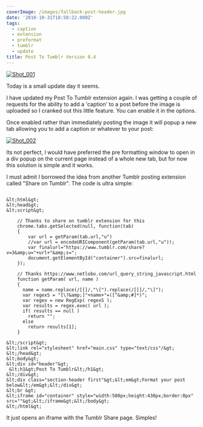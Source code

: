 ```yaml
---
coverImage: /images/fallback-post-header.jpg
date: '2010-10-31T18:50:22.000Z'
tags:
  - caption
  - extension
  - preformat
  - tumblr
  - update
title: Post To Tumblr Version 0.4
---
```


[![](/wp-content/uploads/2010/10/Shot_0012.png "Shot_001")](/wp-content/uploads/2010/10/Shot_0012.png)

Today is a small update day it seems.

<!-- more -->

I have updated my Post To Tumblr extension again. I was getting a couple of requests for the ability to add a 'caption' to a post before the image is uploaded so I cranked out this little feature. You can enable it in the options.

Once enabled rather than immediately posting the image it will popup a new tab allowing you to add a caption or whatever to your post:

[![](/wp-content/uploads/2010/10/Shot_0022.png "Shot_002")](/wp-content/uploads/2010/10/Shot_0022.png)

Its not perfect, I would have preferred the pre formatting window to open in a div popup on the current page instead of a whole new tab, but for now this solution is simple and it works.

I must admit I borrowed the idea from another Tumblr posting extension called "Share on Tumblr". The code is ultra simple:

```

&lt;html&gt;
&lt;head&gt;
&lt;script&gt;

    // Thanks to share on tumblr extension for this
    chrome.tabs.getSelected(null, function(tab)
    {
    	var url = getParam(tab.url,"u")
    	//var url = encodeURIComponent(getParam(tab.url,"u"));
    	var finalurl="https://www.tumblr.com/share?v=3&amp;u="+url+"&amp;s=";
    	document.getElementById("container").src=finalurl;
    });

    // Thanks https://www.netlobo.com/url_query_string_javascript.html
    function getParam( url, name )
    {
      name = name.replace(/[[]/,"\[").replace(/[]]/,"\]");
      var regexS = "[\?&amp;]"+name+"=([^&amp;#]*)";
      var regex = new RegExp( regexS );
      var results = regex.exec( url );
      if( results == null )
    	return "";
      else
    	return results[1];
    }

&lt;/script&gt;
&lt;link rel="stylesheet" href="main.css" type="text/css"/&gt;
&lt;/head&gt;
&lt;body&gt;
&lt;div id="header"&gt;
 &lt;h1&gt;Post To Tumblr&lt;/h1&gt;
&lt;/div&gt;
&lt;div class="section-header first"&gt;&lt;em&gt;Format your post below&lt;/em&gt;&lt;/div&gt;
&lt;br &gt;
&lt;iframe id="container" style="width:500px;height:430px;border:0px" src=""&gt;&lt;/iframe&gt;&lt;/body&gt;
&lt;/html&gt;

```

It just opens an iframe with the Tumblr Share page. Simples!

```

```
